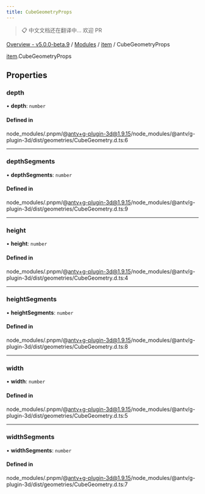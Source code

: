 ```yaml
---
title: CubeGeometryProps
---
```


> 📋 中文文档还在翻译中... 欢迎 PR

[Overview - v5.0.0-beta.9](../../README.zh.md) / [Modules](../../modules.zh.md) / [item](../../modules/item.zh.md) / CubeGeometryProps

[item](../../modules/item.zh.md).CubeGeometryProps

## Properties

### depth

• **depth**: `number`

#### Defined in

node_modules/.pnpm/@antv+g-plugin-3d@1.9.15/node_modules/@antv/g-plugin-3d/dist/geometries/CubeGeometry.d.ts:6

---

### depthSegments

• **depthSegments**: `number`

#### Defined in

node_modules/.pnpm/@antv+g-plugin-3d@1.9.15/node_modules/@antv/g-plugin-3d/dist/geometries/CubeGeometry.d.ts:9

---

### height

• **height**: `number`

#### Defined in

node_modules/.pnpm/@antv+g-plugin-3d@1.9.15/node_modules/@antv/g-plugin-3d/dist/geometries/CubeGeometry.d.ts:4

---

### heightSegments

• **heightSegments**: `number`

#### Defined in

node_modules/.pnpm/@antv+g-plugin-3d@1.9.15/node_modules/@antv/g-plugin-3d/dist/geometries/CubeGeometry.d.ts:8

---

### width

• **width**: `number`

#### Defined in

node_modules/.pnpm/@antv+g-plugin-3d@1.9.15/node_modules/@antv/g-plugin-3d/dist/geometries/CubeGeometry.d.ts:5

---

### widthSegments

• **widthSegments**: `number`

#### Defined in

node_modules/.pnpm/@antv+g-plugin-3d@1.9.15/node_modules/@antv/g-plugin-3d/dist/geometries/CubeGeometry.d.ts:7
